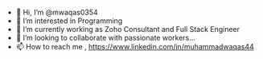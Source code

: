 - 👋 Hi, I’m @mwaqas0354
- 👀 I’m interested in Programming
- 🌱 I’m currently working as Zoho Consultant and Full Stack Engineer
- 💞️ I’m looking to collaborate with passionate workers...
- 📫 How to reach me , https://www.linkedin.com/in/muhammadwaqas44

<!---
mwaqas0354/mwaqas0354 is a ✨ special ✨ repository because its `README.md` (this file) appears on your GitHub profile.
You can click the Preview link to take a look at your changes.
--->
